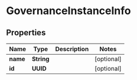 

# GovernanceInstanceInfo


## Properties

Name | Type | Description | Notes
------------ | ------------- | ------------- | -------------
**name** | **String** |  |  [optional]
**id** | **UUID** |  |  [optional]




